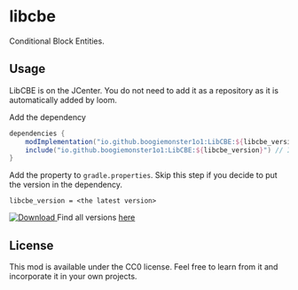 # libcbe

Conditional Block Entities. 

## Usage
LibCBE is on the JCenter. You do not need to add it as a repository as it is automatically added by loom. 

Add the dependency 
```gradle
dependencies {
    modImplementation("io.github.boogiemonster1o1:LibCBE:${libcbe_version}")
    include("io.github.boogiemonster1o1:LibCBE:${libcbe_version}") // Includes LibCBE as a Jar-in-Jar embedded dependency
}
```


Add the property to `gradle.properties`. Skip this step if you decide to put the version in the dependency. 
```properties
libcbe_version = <the latest version>
```
[ ![Download](https://api.bintray.com/packages/boogiemonster1o1/cool-mods/LibCBE/images/download.svg) ](https://bintray.com/boogiemonster1o1/cool-mods/LibCBE/_latestVersion)
Find all versions [here](https://bintray.com/beta/#/boogiemonster1o1/cool-mods/LibCBE?tab=overview)

## License
This mod is available under the CC0 license. Feel free to learn from it and incorporate it in your own projects.
